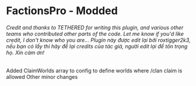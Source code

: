 # FactionsPro - Modded
###### Credit and thanks to TETHERED for writing this plugin, and various other teams who contributed other parts of the code. Let me know if you'd like credit, I don't know who you are... Plugin này được edit lại bởi roxtigger2k3, nếu bạn có lấy thì hãy để lại credits của tác giả, người edit lại để tôn trọng họ. Xin cám ơn!


Added ClaimWorlds array to config to define worlds where /clan claim is allowed
Other minor changes
